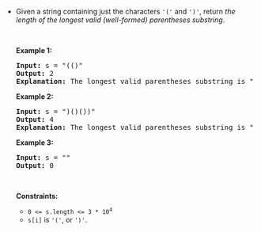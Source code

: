 - <p>Given a string containing just the characters <code>&#39;(&#39;</code> and <code>&#39;)&#39;</code>, return <em>the length of the longest valid (well-formed) parentheses </em><span data-keyword="substring-nonempty"><em>substring</em></span>.</p>
  
  <p>&nbsp;</p>
  <p><strong class="example">Example 1:</strong></p>
  
  <pre>
  <strong>Input:</strong> s = &quot;(()&quot;
  <strong>Output:</strong> 2
  <strong>Explanation:</strong> The longest valid parentheses substring is &quot;()&quot;.
  </pre>
  
  <p><strong class="example">Example 2:</strong></p>
  
  <pre>
  <strong>Input:</strong> s = &quot;)()())&quot;
  <strong>Output:</strong> 4
  <strong>Explanation:</strong> The longest valid parentheses substring is &quot;()()&quot;.
  </pre>
  
  <p><strong class="example">Example 3:</strong></p>
  
  <pre>
  <strong>Input:</strong> s = &quot;&quot;
  <strong>Output:</strong> 0
  </pre>
  
  <p>&nbsp;</p>
  <p><strong>Constraints:</strong></p>
  
  <ul>
  	<li><code>0 &lt;= s.length &lt;= 3 * 10<sup>4</sup></code></li>
  	<li><code>s[i]</code> is <code>&#39;(&#39;</code>, or <code>&#39;)&#39;</code>.</li>
  </ul>